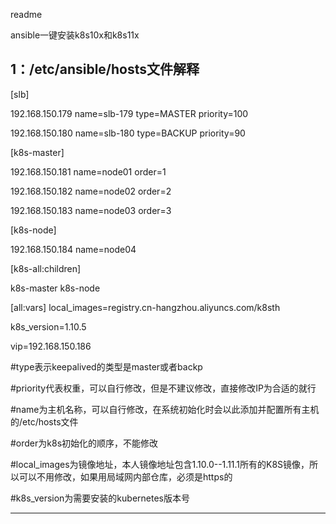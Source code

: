 readme

ansible一键安装k8s10x和k8s11x

1：/etc/ansible/hosts文件解释
-----------------------------------------------------------------------------------------------------------------------------------

[slb]

192.168.150.179 name=slb-179 type=MASTER priority=100 

192.168.150.180 name=slb-180 type=BACKUP priority=90

[k8s-master]

192.168.150.181 name=node01  order=1

192.168.150.182 name=node02  order=2

192.168.150.183 name=node03  order=3

[k8s-node]

192.168.150.184 name=node04

[k8s-all:children]

k8s-master
k8s-node

[all:vars]
local_images=registry.cn-hangzhou.aliyuncs.com/k8sth

k8s_version=1.10.5

vip=192.168.150.186

#type表示keepalived的类型是master或者backp

#priority代表权重，可以自行修改，但是不建议修改，直接修改IP为合适的就行

#name为主机名称，可以自行修改，在系统初始化时会以此添加并配置所有主机的/etc/hosts文件

#order为k8s初始化的顺序，不能修改

#local_images为镜像地址，本人镜像地址包含1.10.0--1.11.1所有的K8S镜像，所以可以不用修改，如果用局域网内部仓库，必须是https的

#k8s_version为需要安装的kubernetes版本号

---------------------------------------------------------------------------------------------------------------------------------------

